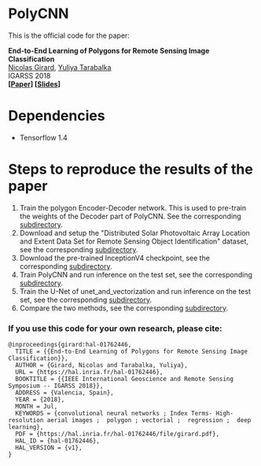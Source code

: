 # PolyCNN

This is the official code for the paper:

**End-to-End Learning of Polygons for Remote Sensing Image Classification**\
[Nicolas Girard](https://www-sop.inria.fr/members/Nicolas.Girard/),
[Yuliya Tarabalka](https://www-sop.inria.fr/members/Yuliya.Tarabalka/)\
IGARSS 2018\
**[[Paper](https://www-sop.inria.fr/members/Nicolas.Girard/pdf/Girard_2018_IGARSS_paper.pdf)] [[Slides](https://www-sop.inria.fr/members/Nicolas.Girard/pdf/Girard_2018_IGARSS_slides.pdf)]**

# Dependencies

- Tensorflow 1.4

# Steps to reproduce the results of the paper

1. Train the polygon Encoder-Decoder network. This is used to pre-train the weights of the Decoder part of PolyCNN. See the corresponding [subdirectory](code/polygon_encoder_decoder).
2. Download and setup the "Distributed Solar Photovoltaic Array Location and Extent Data Set for Remote Sensing Object Identification" dataset, see the corresponding [subdirectory](data/photovoltaic_array_location_dataset).
3. Download the pre-trained InceptionV4 checkpoint, see the corresponding [subdirectory](models/inception).
4. Train PolyCNN and run inference on the test set, see the corresponding [subdirectory](code/polycnn).
5. Train the U-Net of unet_and_vectorization and run inference on the test set, see the corresponding  [subdirectory](code/unet_and_vectorization).
5. Compare the two methods, see the corresponding [subdirectory](code/evaluation).

### If you use this code for your own research, please cite:

```
@inproceedings{girard:hal-01762446,
  TITLE = {{End-to-End Learning of Polygons for Remote Sensing Image Classification}},
  AUTHOR = {Girard, Nicolas and Tarabalka, Yuliya},
  URL = {https://hal.inria.fr/hal-01762446},
  BOOKTITLE = {{IEEE International Geoscience and Remote Sensing Symposium -- IGARSS 2018}},
  ADDRESS = {Valencia, Spain},
  YEAR = {2018},
  MONTH = Jul,
  KEYWORDS = {convolutional neural networks ; Index Terms- High-resolution aerial images ;  polygon ; vectorial ;  regression ;  deep learning},
  PDF = {https://hal.inria.fr/hal-01762446/file/girard.pdf},
  HAL_ID = {hal-01762446},
  HAL_VERSION = {v1},
}
```